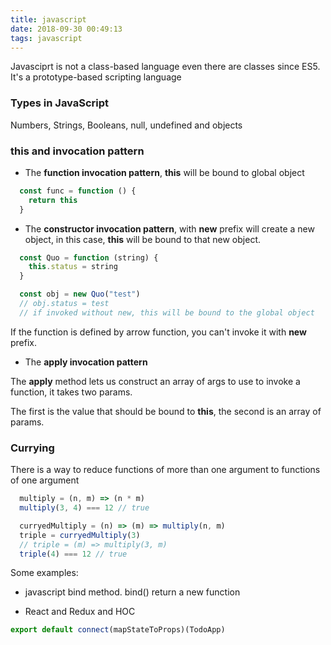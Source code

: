 ```yaml
---
title: javascript
date: 2018-09-30 00:49:13
tags: javascript
---
```



Javasciprt is not a class-based language even there are classes since ES5.
It's a prototype-based scripting language


### Types in JavaScript

Numbers, Strings, Booleans, null, undefined and objects


### this and invocation pattern

* The __function invocation pattern__, __this__ will be bound to global object

```javascript
  const func = function () {
    return this
  }
```

* The __constructor invocation pattern__, with __new__ prefix will create a new object, in this case, __this__ will be bound to that new object.

```javascript
  const Quo = function (string) {
    this.status = string
  }

  const obj = new Quo("test")
  // obj.status = test
  // if invoked without new, this will be bound to the global object
```

If the function is defined by arrow function, you can't invoke it with __new__ prefix.

* The __apply invocation pattern__

The __apply__ method lets us construct an array of args to use to invoke a function, it takes two params.

The first is the value that should be bound to __this__, the second is an array of params.

### Currying

There is a way to reduce functions of more than one argument to functions of one argument

```javascript
  multiply = (n, m) => (n * m)
  multiply(3, 4) === 12 // true

  curryedMultiply = (n) => (m) => multiply(n, m)
  triple = curryedMultiply(3)
  // triple = (m) => multiply(3, m)
  triple(4) === 12 // true
```

Some examples:

* javascript bind method. bind() return a new function

* React and Redux and HOC

```javascript
export default connect(mapStateToProps)(TodoApp)
```
